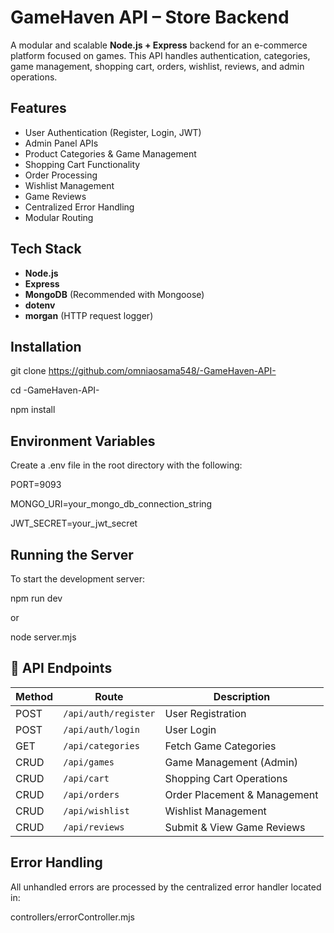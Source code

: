 #  GameHaven API – Store Backend

A modular and scalable **Node.js + Express** backend for an e-commerce platform focused on games. This API handles authentication, categories, game management, shopping cart, orders, wishlist, reviews, and admin operations.

##  Features

-  User Authentication (Register, Login, JWT)  
-  Admin Panel APIs  
-  Product Categories & Game Management  
-  Shopping Cart Functionality  
-  Order Processing  
-  Wishlist Management  
-  Game Reviews  
-  Centralized Error Handling  
-  Modular Routing  

##  Tech Stack

- **Node.js**  
- **Express**  
- **MongoDB** (Recommended with Mongoose)  
- **dotenv**  
- **morgan** (HTTP request logger)  

##  Installation

git clone https://github.com/omniaosama548/-GameHaven-API-

cd -GameHaven-API-

npm install

## Environment Variables

Create a .env file in the root directory with the following:

PORT=9093

MONGO_URI=your_mongo_db_connection_string

JWT_SECRET=your_jwt_secret


##  Running the Server

To start the development server:

npm run dev

or

node server.mjs

## 🔗 API Endpoints

| Method | Route                | Description                  |
| ------ | -------------------- | ---------------------------- |
| POST   | `/api/auth/register` | User Registration            |
| POST   | `/api/auth/login`    | User Login                   |
| GET    | `/api/categories`    | Fetch Game Categories        |
| CRUD   | `/api/games`         | Game Management (Admin)      |
| CRUD   | `/api/cart`          | Shopping Cart Operations     |
| CRUD   | `/api/orders`        | Order Placement & Management |
| CRUD   | `/api/wishlist`      | Wishlist Management          |
| CRUD   | `/api/reviews`       | Submit & View Game Reviews   |


##  Error Handling

All unhandled errors are processed by the centralized error handler located in:

controllers/errorController.mjs



